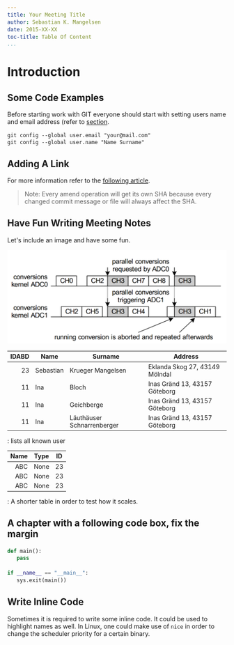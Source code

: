 ```yaml
---
title: Your Meeting Title
author: Sebastian K. Mangelsen
date: 2015-XX-XX
toc-title: Table Of Content
...
```



# Introduction

## Some Code Examples
Before starting work with GIT everyone should start with setting users name and email address
(refer to [section](#some-code-examples).

~~~~{.bash}
git config --global user.email "your@mail.com"
git config --global user.name "Name Surname"
~~~~
## Adding A Link
For more information refer to the [following article](https://git-scm.com/book/be/v2/Git-Basics-Undoing-Things).

> Note: Every amend operation will get its own SHA because every changed commit message or
file will always affect the SHA.

## Have Fun Writing Meeting Notes

Let's include an image and have some fun.

![My first image enhancing the notes.](img/2015-11-18_094552.png "AltText")


| IDABD  | Name | Surname | Address |
|----:|------|----- |----- |
|23 | Sebastian | Krueger Mangelsen | Eklanda Skog 27, 43149 Mölndal
|11 | Ina| Bloch | Inas Gränd 13, 43157 Göteborg
|11 | Ina| Geichberge | Inas Gränd 13, 43157 Göteborg
|11 | Ina| Läuthäuser Schnarrenberger | Inas Gränd 13, 43157 Göteborg

: lists all known user

| Name | Type | ID |
|--:|--|--|
| ABC | None | 23
| ABC | None | 23
| ABC | None | 23

: A shorter table in order to test how it scales.


## A chapter with a following code box, fix the margin

```python
def main():
   pass

if __name__ == "__main__":
   sys.exit(main())
```

## Write Inline Code
Sometimes it is required to write some inline code. It could be used to highlight
names as well. In Linux, one could make use of `nice` in order to change the 
scheduler priority for a certain binary.

   
